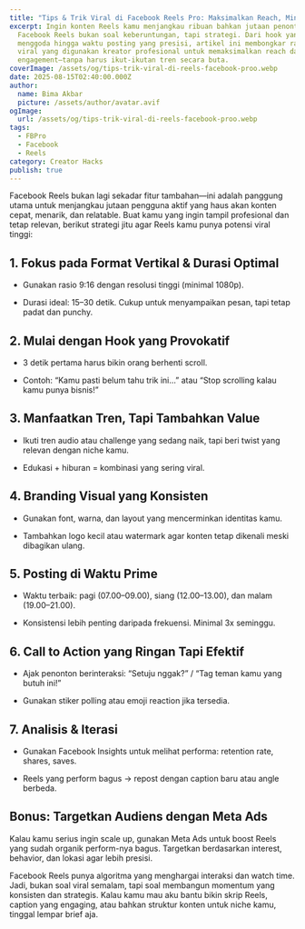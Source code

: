 ```yaml
---
title: "Tips & Trik Viral di Facebook Reels Pro: Maksimalkan Reach, Minimalkan Noise"
excerpt: Ingin konten Reels kamu menjangkau ribuan bahkan jutaan penonton?
  Facebook Reels bukan soal keberuntungan, tapi strategi. Dari hook yang
  menggoda hingga waktu posting yang presisi, artikel ini membongkar rahasia
  viral yang digunakan kreator profesional untuk memaksimalkan reach dan
  engagement—tanpa harus ikut-ikutan tren secara buta.
coverImage: /assets/og/tips-trik-viral-di-reels-facebook-proo.webp
date: 2025-08-15T02:40:00.000Z
author:
  name: Bima Akbar
  picture: /assets/author/avatar.avif
ogImage:
  url: /assets/og/tips-trik-viral-di-reels-facebook-proo.webp
tags:
  - FBPro
  - Facebook
  - Reels
category: Creator Hacks
publish: true
---
```

Facebook Reels bukan lagi sekadar fitur tambahan—ini adalah panggung utama untuk menjangkau jutaan pengguna aktif yang haus akan konten cepat, menarik, dan relatable. Buat kamu yang ingin tampil profesional dan tetap relevan, berikut strategi jitu agar Reels kamu punya potensi viral tinggi:

## 1\. Fokus pada Format Vertikal & Durasi Optimal

*   Gunakan rasio 9:16 dengan resolusi tinggi (minimal 1080p).
    
*   Durasi ideal: 15–30 detik. Cukup untuk menyampaikan pesan, tapi tetap padat dan punchy.
    

## 2\. Mulai dengan Hook yang Provokatif

*   3 detik pertama harus bikin orang berhenti scroll.
    
*   Contoh: “Kamu pasti belum tahu trik ini…” atau “Stop scrolling kalau kamu punya bisnis!”
    

## 3\. Manfaatkan Tren, Tapi Tambahkan Value

*   Ikuti tren audio atau challenge yang sedang naik, tapi beri twist yang relevan dengan niche kamu.
    
*   Edukasi + hiburan = kombinasi yang sering viral.
    

## 4\. Branding Visual yang Konsisten

*   Gunakan font, warna, dan layout yang mencerminkan identitas kamu.
    
*   Tambahkan logo kecil atau watermark agar konten tetap dikenali meski dibagikan ulang.
    

## 5\. Posting di Waktu Prime

*   Waktu terbaik: pagi (07.00–09.00), siang (12.00–13.00), dan malam (19.00–21.00).
    
*   Konsistensi lebih penting daripada frekuensi. Minimal 3x seminggu.
    

## 6\. Call to Action yang Ringan Tapi Efektif

*   Ajak penonton berinteraksi: “Setuju nggak?” / “Tag teman kamu yang butuh ini!”
    
*   Gunakan stiker polling atau emoji reaction jika tersedia.
    

## 7\. Analisis & Iterasi

*   Gunakan Facebook Insights untuk melihat performa: retention rate, shares, saves.
    
*   Reels yang perform bagus → repost dengan caption baru atau angle berbeda.
    

## Bonus: Targetkan Audiens dengan Meta Ads

Kalau kamu serius ingin scale up, gunakan Meta Ads untuk boost Reels yang sudah organik perform-nya bagus. Targetkan berdasarkan interest, behavior, dan lokasi agar lebih presisi.

Facebook Reels punya algoritma yang menghargai interaksi dan watch time. Jadi, bukan soal viral semalam, tapi soal membangun momentum yang konsisten dan strategis. Kalau kamu mau aku bantu bikin skrip Reels, caption yang engaging, atau bahkan struktur konten untuk niche kamu, tinggal lempar brief aja.